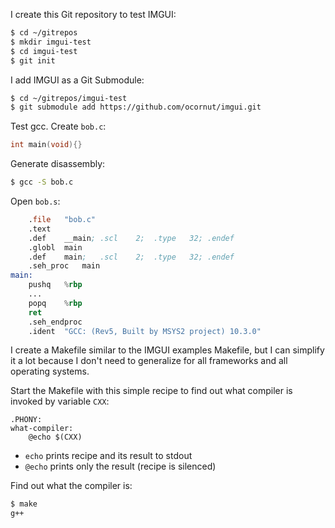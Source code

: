 I create this Git repository to test IMGUI:

```bash
$ cd ~/gitrepos
$ mkdir imgui-test
$ cd imgui-test
$ git init
```

I add IMGUI as a Git Submodule:

```bash
$ cd ~/gitrepos/imgui-test
$ git submodule add https://github.com/ocornut/imgui.git
```

Test gcc. Create `bob.c`:

```c
int main(void){}
```

Generate disassembly:

```bash
$ gcc -S bob.c 
```

Open `bob.s`:

```asm
	.file	"bob.c"
	.text
	.def	__main;	.scl	2;	.type	32;	.endef
	.globl	main
	.def	main;	.scl	2;	.type	32;	.endef
	.seh_proc	main
main:
	pushq	%rbp
    ...
	popq	%rbp
	ret
	.seh_endproc
	.ident	"GCC: (Rev5, Built by MSYS2 project) 10.3.0"
```

I create a Makefile similar to the IMGUI examples Makefile, but I
can simplify it a lot because I don't need to generalize for all
frameworks and all operating systems.

Start the Makefile with this simple recipe to find out what
compiler is invoked by variable `CXX`:

```make
.PHONY:
what-compiler: 
	@echo $(CXX)
```

- `echo` prints recipe and its result to stdout
- `@echo` prints only the result (recipe is silenced)

Find out what the compiler is:

```bash
$ make
g++
```
